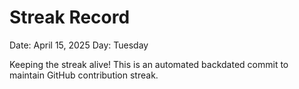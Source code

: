 # Streak Record

Date: April 15, 2025
Day: Tuesday

Keeping the streak alive! This is an automated backdated commit to maintain GitHub contribution streak.